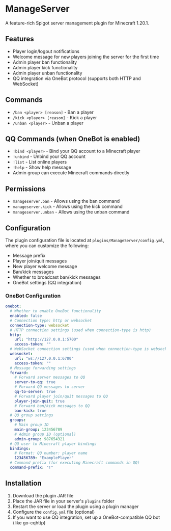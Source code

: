 # ManageServer

A feature-rich Spigot server management plugin for Minecraft 1.20.1.

## Features

- Player login/logout notifications
- Welcome message for new players joining the server for the first time
- Admin player ban functionality
- Admin player kick functionality
- Admin player unban functionality
- QQ integration via OneBot protocol (supports both HTTP and WebSocket)

## Commands

- `/ban <player> [reason]` - Ban a player
- `/kick <player> [reason]` - Kick a player
- `/unban <player>` - Unban a player

## QQ Commands (when OneBot is enabled)

- `!bind <player>` - Bind your QQ account to a Minecraft player
- `!unbind` - Unbind your QQ account
- `!list` - List online players
- `!help` - Show help message
- Admin group can execute Minecraft commands directly

## Permissions

- `manageserver.ban` - Allows using the ban command
- `manageserver.kick` - Allows using the kick command
- `manageserver.unban` - Allows using the unban command

## Configuration

The plugin configuration file is located at `plugins/ManageServer/config.yml`, where you can customize the following:

- Message prefix
- Player join/quit messages
- New player welcome message
- Ban/kick messages
- Whether to broadcast ban/kick messages
- OneBot settings (QQ integration)

### OneBot Configuration

```yaml
onebot:
  # Whether to enable OneBot functionality
  enabled: false
  # Connection type: http or websocket
  connection-type: websocket
  # HTTP connection settings (used when connection-type is http)
  http:
    url: "http://127.0.0.1:5700"
    access-token: ""
  # WebSocket connection settings (used when connection-type is websocket)
  websocket:
    url: "ws://127.0.0.1:6700"
    access-token: ""
  # Message forwarding settings
  forward:
    # Forward server messages to QQ
    server-to-qq: true
    # Forward QQ messages to server
    qq-to-server: true
    # Forward player join/quit messages to QQ
    player-join-quit: true
    # Forward ban/kick messages to QQ
    ban-kick: true
  # QQ group settings
  groups:
    # Main group ID
    main-group: 123456789
    # Admin group ID (optional)
    admin-group: 987654321
  # QQ user to Minecraft player bindings
  bindings:
    # Format: QQ number: player name
    123456789: "ExamplePlayer"
  # Command prefix (for executing Minecraft commands in QQ)
  command-prefix: "!"
```

## Installation

1. Download the plugin JAR file
2. Place the JAR file in your server's `plugins` folder
3. Restart the server or load the plugin using a plugin manager
4. Configure the `config.yml` file (optional)
5. If you want to use QQ integration, set up a OneBot-compatible QQ bot (like go-cqhttp)
